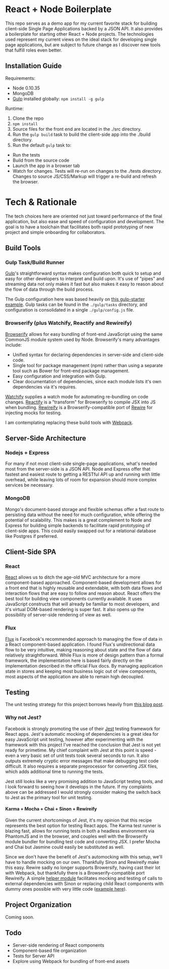 # React + Node Boilerplate

This repo serves as a demo app for my current favorite stack for building
client-side Single Page Applications backed by a JSON API. It also provides a
boilerplate for starting other React + Node projects. The technologies used
represent my current views on the ideal stack for developing single page
applications, but are subject to future change as I discover new tools that
fulfill roles even better.

## Installation Guide

Requirements:
  * Node 0.10.35
  * MongoDB
  * [Gulp](http://gulpjs.com/) installed globally: `npm install -g gulp`

Runtime:
1. Clone the repo
2. `npm install`
3. Source files for the front end are located in the ./src directory.
4. Run the `gulp build` task to build the client-side app into the ./build
   directory.
5. Run the default `gulp` task to:
  * Run the tests
  * Build from the source code
  * Launch the app in a browser tab
  * Watch for changes. Tests will re-run on changes to the ./tests directory.
  Changes to source JS/CSS/Markup will trigger a re-build and refresh the
  browser.

# Tech & Rationale
The tech choices here are oriented not just toward performance of the final application, but also ease and speed of configuration and development. The goal is to have a toolchain that facilitates both rapid prototyping of new project and simple onboarding for collaborators.

## Build Tools
### Gulp Task/Build Runner
[Gulp](http://gulpjs.com/)'s straightforward syntax makes configuration both quick to setup and easy for other developers to interpret and build upon. It's use of "pipes" and streaming data not only makes it fast but also makes it easy to reason about the flow of data through the build process.

The Gulp configuration here was based heavily on
[this gulp-starter example](https://github.com/greypants/gulp-starter). Gulp
tasks can be found in the `./gulp/tasks` directory, and configuration is consolidated in a single `./gulp/config.js` file.

### Browserify (plus Watchify, Reactify and Rewireify)
[Browserify](http://browserify.org/) allows for easy bundling of front-end JavaScript using the same CommonJS module system used by Node. Browserify's many advantages include:
  * Unified syntax for declaring dependencies in server-side and client-side code.
  * Single tool for package management (npm) rather than using a separate tool such as Bower for front-end package management.
  * Easy configuration and integration with Gulp.
  * Clear documentation of dependencies, since each module lists it's own dependencies via it's requires.

[Watchify](https://github.com/substack/watchify) supplies a watch mode for automating re-bundling on code changes. [Reactify](https://github.com/andreypopp/reactify) is a "transform" for Browserify to compile JSX into JS when bundling. [Rewireify](https://github.com/i-like-robots/rewireify) is a Browserify-compatible port of [Rewire](https://github.com/jhnns/rewire) for injecting mocks for testing.

I am contemplating replacing these build tools with
[Webpack](http://webpack.github.io/).

## Server-Side Architecture
### Nodejs + Express
For many if not most client-side single-page applications, what's needed most from the server-side is a JSON API. Node and Express offer that fastest and easiest route to getting a RESTful API up and running with little overhead, while leaving lots of room for expansion should more complex services be necessary.

### MongoDB
Mongo's document-based storage and flexible schemas offer a fast route to persisting data without the need for much configuration, while offering the potential of scalability. This makes is a great complement to Node and Express for building simple backends to facilitate rapid prototyping of client-side apps. This could easily swapped out for a relational database like Postgres if preferred.

## Client-Side SPA
### React
[React](http://facebook.github.io/react/index.html) allows us to ditch the age-old MVC architecture for a more component-based approached. Component-based development allows for a front end that is highly reusable and extendable, with both data flows and interaction flows that are easy to follow and reason about. React offers the best tool for building view components currently available. It uses JavaScript constructs that will already be familiar to most developers, and it's virtual DOM-based rendering is super fast. It also opens up the possibility of server-side rendering of view as well.

### Flux
[Flux](http://facebook.github.io/flux/) is Facebook's recommended approach to managing the flow of data in a React component-based application. I found Flux's unidirectional data flow to be very intuitive, making reasoning about state and the flow of data relatively straightforward. While Flux is more of design pattern than a formal framework, the implementation here is based fairly directly on the implementation described in the official Flux docs. By managing application state in stores and keeping most business logic out of view components, most aspects of the application are able to remain high decoupled.

## Testing
The unit testing strategy for this project borrows heavily from
[this blog post](http://substantial.com/blog/2014/11/11/test-driven-react-how-to-manually-mock-components/).

### Why not Jest?
Facebook is strongly promoting the use of their [Jest](http://facebook.github.io/jest/) testing framework for React apps. Jest's automatic mocking of dependencies is a great idea for easy JavaScript unit testing, however after experimenting with the framework with this project I've
reached the conclusion that Jest is not yet ready for primetime. My chief complaint with Jest at this point is speed - even a very basic set of unit tests took several seconds to run. It also outputs extremely cryptic error messages
that make debugging test code difficult. It also requires a separate preprocessor for converting JSX files, which adds additional time to running the tests.

Jest still looks like a very promising addition to JavaScript testing tools, and I look forward to seeing how it develops in the future. If my complaints above can be addressed I would strongly consider making the switch back to Jest as the
primary tool for unit testing.

#### Karma + Mocha + Chai + Sinon + Rewireify
Given the current shortcomings of Jest, it's my opinion that this recipe represents the best option for testing React apps. The Karma test runner is blazing fast, allows for running tests in both a headless environment via PhantomJS and in the browser, and couples well with the Browserify module
bundler for bundling test code and converting JSX. I prefer Mocha and Chai but Jasmine could easily be substituted as well.

Since we don't have the benefit of Jest's automocking with this setup, we'll have to handle mocking on our own. Thankfully Sinon and Rewireify make this easy. Rewire sadly no longer supports Browersify, having cast their lot with Webpack,
but thankfully there is a Browserify-compatible port Rewireify. A simple [helper module](../test/utils/rewire-module.js) facilitates mocking and testing of calls to external dependencies with Sinon or replacing child React components
with dummy ones possible with very little code ([example here](../tests/todo-item-spec.jsx)).

Project Organization
---------------------
Coming soon.

Todo
-----
* Server-side rendering of React components
* Component-based file organization
* Tests for Server API
* Explore using Webpack for bundling of front-end assets
